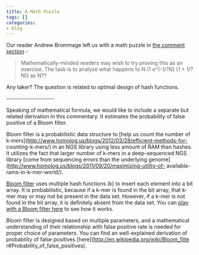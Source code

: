 ```yaml
---
title: A Math Puzzle
tags: []
categories:
- blog
---
```

Our reader Andrew Brommage left us with a math puzzle in [the comment
section](http://www.homolog.us/blogs/2012/07/30/when-is-your-birthday/) \-
<!--more-->

> Mathematically-minded readers may wish to try proving this as an exercise.
The task is to analyse what happens to N (1 e^(-1/?N) (1 + 1/?N)) as N??

Any taker? The question is related to optimal design of hash functions.

\--------------------

Speaking of mathematical formula, we would like to include a separate but
related derivation in this commentary. It estimates the probability of false
positive of a Bloom filter.

Bloom filter is a probabilistic data structure to [help us count the number of
k-mers](http://www.homolog.us/blogs/2012/03/28/efficient-methods-for-
counting-k-mers/) in an NGS library using less amount of RAM than hashes. It
utilizes the fact that larger number of k-mers in a deep-sequenced NGS library
[come from sequencing errors than the underlying
genome](http://www.homolog.us/blogs/2011/09/20/maximizing-utility-of-
available-rams-in-k-mer-world/).

[Bloom filter](http://en.wikipedia.org/wiki/Bloom_filter) uses multiple hash
functions (k) to insert each element into a bit array. It is probabilistic,
because if a k-mer is found in the bit array, that k-mer may or may not be
present in the data set. However, if a k-mer is not found in the bit array, it
is definitely absent from the data set. You can [play with a Bloom filter
here](http://llimllib.github.com/bloomfilter-tutorial/) to see how it works.

Bloom filter is designed based on multiple parameters, and a mathematical
understanding of their relationship with false positive rate is needed for
proper choice of parameters. You can find an well-explained derivation of
probability of false positives [here](http://en.wikipedia.org/wiki/Bloom_filte
r#Probability_of_false_positives).

